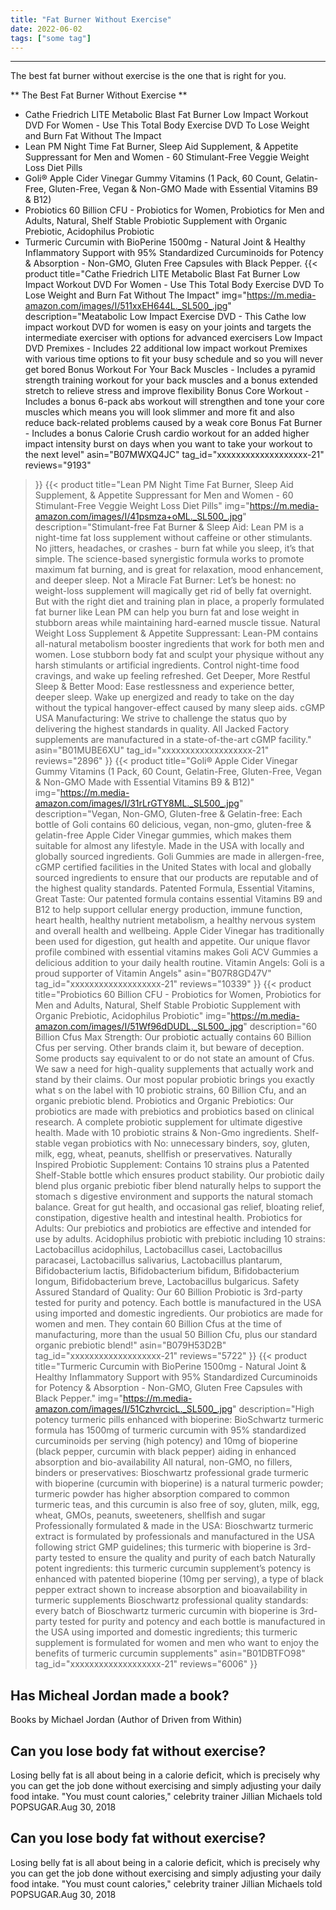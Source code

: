 ```yaml
---
title: "Fat Burner Without Exercise"
date: 2022-06-02
tags: ["some tag"]
---
```


---


The best fat burner without exercise is the one that is right for you.

** The Best Fat Burner Without Exercise **
* Cathe Friedrich LITE Metabolic Blast Fat Burner Low Impact Workout DVD For Women - Use This Total Body Exercise DVD To Lose Weight and Burn Fat Without The Impact
* Lean PM Night Time Fat Burner, Sleep Aid Supplement, & Appetite Suppressant for Men and Women - 60 Stimulant-Free Veggie Weight Loss Diet Pills
* Goli® Apple Cider Vinegar Gummy Vitamins (1 Pack, 60 Count, Gelatin-Free, Gluten-Free, Vegan & Non-GMO Made with Essential Vitamins B9 & B12)
* Probiotics 60 Billion CFU - Probiotics for Women, Probiotics for Men and Adults, Natural, Shelf Stable Probiotic Supplement with Organic Prebiotic, Acidophilus Probiotic
* Turmeric Curcumin with BioPerine 1500mg - Natural Joint & Healthy Inflammatory Support with 95% Standardized Curcuminoids for Potency & Absorption - Non-GMO, Gluten Free Capsules with Black Pepper.
{{< product 
title="Cathe Friedrich LITE Metabolic Blast Fat Burner Low Impact Workout DVD For Women - Use This Total Body Exercise DVD To Lose Weight and Burn Fat Without The Impact"
img="https://m.media-amazon.com/images/I/511xxEH644L._SL500_.jpg"
description="Meatabolic Low Impact Exercise DVD - This Cathe low impact workout DVD for women is easy on your joints and targets the intermediate exerciser with options for advanced exercisers Low Impact DVD Premixes - Includes 22 additional low impact workout Premixes with various time options to fit your busy schedule and so you will never get bored Bonus Workout For Your Back Muscles - Includes a pyramid strength training workout for your back muscles and a bonus extended stretch to relieve stress and improve flexibility Bonus Core Workout - Includes a bonus 6-pack abs workout will strengthen and tone your core muscles which means you will look slimmer and more fit and also reduce back-related problems caused by a weak core Bonus Fat Burner - Includes a bonus Calorie Crush cardio workout for an added higher impact intensity burst on days when you want to take your workout to the next level"
asin="B07MWXQ4JC"
tag_id="xxxxxxxxxxxxxxxxxxx-21"
reviews="9193"
>}} 
{{< product 
title="Lean PM Night Time Fat Burner, Sleep Aid Supplement, & Appetite Suppressant for Men and Women - 60 Stimulant-Free Veggie Weight Loss Diet Pills"
img="https://m.media-amazon.com/images/I/41psmza+oML._SL500_.jpg"
description="Stimulant-free Fat Burner & Sleep Aid: Lean PM is a night-time fat loss supplement without caffeine or other stimulants. No jitters, headaches, or crashes - burn fat while you sleep, it’s that simple. The science-based synergistic formula works to promote maximum fat burning, and is great for relaxation, mood enhancement, and deeper sleep. Not a Miracle Fat Burner: Let’s be honest: no weight-loss supplement will magically get rid of belly fat overnight. But with the right diet and training plan in place, a properly formulated fat burner like Lean PM can help you burn fat and lose weight in stubborn areas while maintaining hard-earned muscle tissue. Natural Weight Loss Supplement & Appetite Suppressant: Lean-PM contains all-natural metabolism booster ingredients that work for both men and women. Lose stubborn body fat and sculpt your physique without any harsh stimulants or artificial ingredients. Control night-time food cravings, and wake up feeling refreshed. Get Deeper, More Restful Sleep & Better Mood: Ease restlessness and experience better, deeper sleep. Wake up energized and ready to take on the day without the typical  hangover-effect  caused by many sleep aids. cGMP USA Manufacturing: We strive to challenge the status quo by delivering the highest standards in quality. All Jacked Factory supplements are manufactured in a state-of-the-art cGMP facility."
asin="B01MUBE6XU"
tag_id="xxxxxxxxxxxxxxxxxxx-21"
reviews="2896"
>}} 
{{< product 
title="Goli® Apple Cider Vinegar Gummy Vitamins (1 Pack, 60 Count, Gelatin-Free, Gluten-Free, Vegan & Non-GMO Made with Essential Vitamins B9 & B12)"
img="https://m.media-amazon.com/images/I/31rLrGTY8ML._SL500_.jpg"
description="Vegan, Non-GMO, Gluten-free & Gelatin-free: Each bottle of Goli contains 60 delicious, vegan, non-gmo, gluten-free & gelatin-free Apple Cider Vinegar gummies, which makes them suitable for almost any lifestyle. Made in the USA with locally and globally sourced ingredients. Goli Gummies are made in allergen-free, cGMP certified facilities in the United States with local and globally sourced ingredients to ensure that our products are reputable and of the highest quality standards. Patented Formula, Essential Vitamins, Great Taste: Our patented formula contains essential Vitamins B9 and B12 to help support cellular energy production, immune function, heart health, healthy nutrient metabolism, a healthy nervous system and overall health and wellbeing. Apple Cider Vinegar has traditionally been used for digestion, gut health and appetite. Our unique flavor profile combined with essential vitamins makes Goli ACV Gummies a delicious addition to your daily health routine. Vitamin Angels: Goli is a proud supporter of Vitamin Angels"
asin="B07R8GD47V"
tag_id="xxxxxxxxxxxxxxxxxxx-21"
reviews="10339"
>}} 
{{< product 
title="Probiotics 60 Billion CFU - Probiotics for Women, Probiotics for Men and Adults, Natural, Shelf Stable Probiotic Supplement with Organic Prebiotic, Acidophilus Probiotic"
img="https://m.media-amazon.com/images/I/51Wf96dDUDL._SL500_.jpg"
description="60 Billion Cfus Max Strength: Our probiotic actually contains 60 Billion Cfus per serving. Other brands claim it, but beware of deception. Some products say  equivalent to  or do not state an amount of Cfus. We saw a need for high-quality supplements that actually work and stand by their claims. Our most popular probiotic brings you exactly what s on the label with 10 probiotic strains, 60 Billion Cfu, and an organic prebiotic blend. Probiotics and Organic Prebiotics: Our probiotics are made with prebiotics and probiotics based on clinical research. A complete probiotic supplement for ultimate digestive health. Made with 10 probiotic strains & Non-Gmo ingredients. Shelf-stable vegan probiotics with No: unnecessary binders, soy, gluten, milk, egg, wheat, peanuts, shellfish or preservatives. Naturally Inspired Probiotic Supplement: Contains 10 strains plus a Patented Shelf-Stable bottle which ensures product stability. Our probiotic daily blend plus organic prebiotic fiber blend naturally helps to support the stomach s digestive environment and supports the natural stomach balance. Great for gut health, and occasional gas relief, bloating relief, constipation, digestive health and intestinal health. Probiotics for Adults: Our prebiotics and probiotics are effective and intended for use by adults. Acidophilus probiotic with prebiotic including 10 strains: Lactobacillus acidophilus, Lactobacillus casei, Lactobacillus paracasei, Lactobacillus salivarius, Lactobacillus plantarum, Bifidobacterium lactis, Bifidobacterium bifidum, Bifidobacterium longum, Bifidobacterium breve, Lactobacillus bulgaricus. Safety Assured Standard of Quality: Our 60 Billion Probiotic is 3rd-party tested for purity and potency. Each bottle is manufactured in the USA using imported and domestic ingredients. Our probiotics are made for women and men. They contain 60 Billion Cfus at the time of manufacturing, more than the usual 50 Billion Cfu, plus our standard organic prebiotic blend!"
asin="B079H53D2B"
tag_id="xxxxxxxxxxxxxxxxxxx-21"
reviews="5722"
>}} 
{{< product 
title="Turmeric Curcumin with BioPerine 1500mg - Natural Joint & Healthy Inflammatory Support with 95% Standardized Curcuminoids for Potency & Absorption - Non-GMO, Gluten Free Capsules with Black Pepper."
img="https://m.media-amazon.com/images/I/51CzhvrcicL._SL500_.jpg"
description="High potency turmeric pills enhanced with bioperine: BioSchwartz turmeric formula has 1500mg of turmeric curcumin with 95% standardized curcuminoids per serving (high potency) and 10mg of bioperine (black pepper, curcumin with black pepper) aiding in enhanced absorption and bio-availability All natural, non-GMO, no fillers, binders or preservatives: Bioschwartz professional grade turmeric with bioperine (curcumin with bioperine) is a natural turmeric powder; turmeric powder has higher absorption compared to common turmeric teas, and this curcumin is also free of soy, gluten, milk, egg, wheat, GMOs, peanuts, sweeteners, shellfish and sugar Professionally formulated & made in the USA: Bioschwartz turmeric extract is formulated by professionals and manufactured in the USA following strict GMP guidelines; this turmeric with bioperine is 3rd-party tested to ensure the quality and purity of each batch Naturally potent ingredients: this turmeric curcumin supplement’s potency is enhanced with patented bioperine (10mg per serving), a type of black pepper extract shown to increase absorption and bioavailability in turmeric supplements Bioschwartz professional quality standards: every batch of Bioschwartz turmeric curcumin with bioperine is 3rd-party tested for purity and potency and each bottle is manufactured in the USA using imported and domestic ingredients; this turmeric supplement is formulated for women and men who want to enjoy the benefits of turmeric curcumin supplements"
asin="B01DBTFO98"
tag_id="xxxxxxxxxxxxxxxxxxx-21"
reviews="6006"
>}} 
## Has Micheal Jordan made a book?
Books by Michael Jordan (Author of Driven from Within)

## Can you lose body fat without exercise?
Losing belly fat is all about being in a calorie deficit, which is precisely why you can get the job done without exercising and simply adjusting your daily food intake. "You must count calories," celebrity trainer Jillian Michaels told POPSUGAR.Aug 30, 2018

## Can you lose body fat without exercise?
Losing belly fat is all about being in a calorie deficit, which is precisely why you can get the job done without exercising and simply adjusting your daily food intake. "You must count calories," celebrity trainer Jillian Michaels told POPSUGAR.Aug 30, 2018

